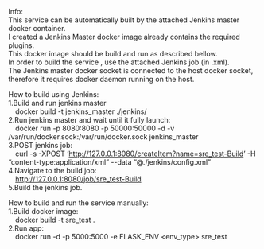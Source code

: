 <p>Info:<br>
   This service can be automatically built by the attached Jenkins master docker container.<br>
   I created a Jenkins Master docker image already contains the required plugins.<br>
   This docker image should be build and run as described bellow.<br>
   In order to build the service , use the attached Jenkins job (in .xml).<br>
   The Jenkins master docker socket is connected to the host docker socket, therefore it requires docker daemon running on the host.
</p>
<p>How to build using Jenkins:<br>
   1.Build and run jenkins master<br>
   &emsp;docker build -t jenkins_master ./jenkins/<br>
   2.Run jenkins master and wait until it fully launch:<br>
   &emsp;docker run -p 8080:8080 -p 50000:50000 -d -v /var/run/docker.sock:/var/run/docker.sock jenkins_master<br>
   3.POST jenkins job:<br>
   &emsp;curl -s -XPOST ’<a href="http://127.0.0.1:8080/createItem?name=sre_test-Build">http://127.0.0.1:8080/createItem?name=sre_test-Build</a>’ -H “content-type:application/xml” --data “@./jenkins/config.xml”<br>
   4.Navigate to the build job:<br>
   &emsp;<a href="http://127.0.0.1:8080/job/sre_test-Build">http://127.0.0.1:8080/job/sre_test-Build</a><br>
   5.Build the jenkins job.
</p>
<p>How to build and run the service manually:<br>
   1.Build docker image:<br>
   &emsp;docker build -t sre_test .<br>
   2.Run app:<br>
   &emsp;docker run -d -p 5000:5000 -e FLASK_ENV &lt;env_type&gt; sre_test
</p>